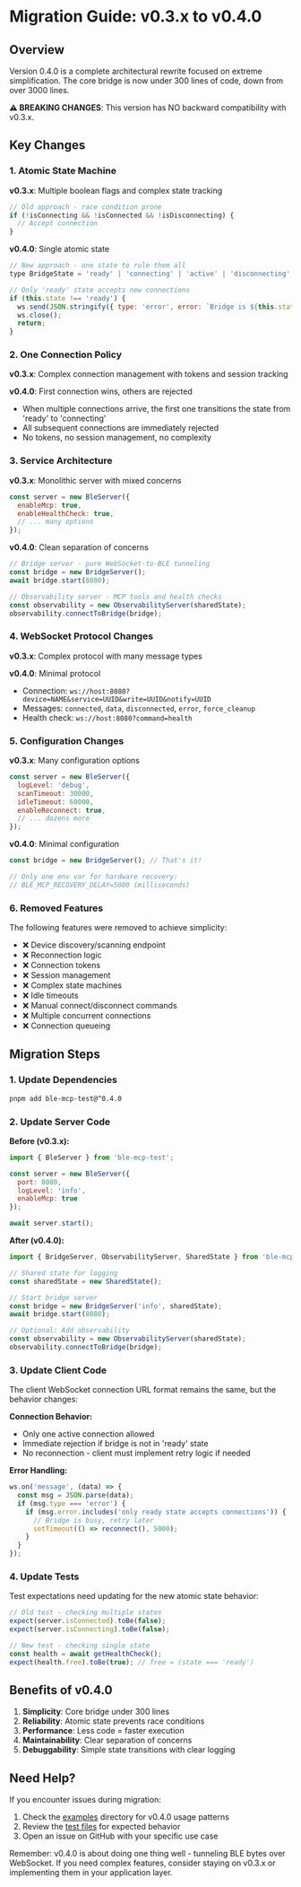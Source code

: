 # Migration Guide: v0.3.x to v0.4.0

## Overview

Version 0.4.0 is a complete architectural rewrite focused on extreme simplification. The core bridge is now under 300 lines of code, down from over 3000 lines.

**⚠️ BREAKING CHANGES**: This version has NO backward compatibility with v0.3.x.

## Key Changes

### 1. Atomic State Machine

**v0.3.x**: Multiple boolean flags and complex state tracking
```javascript
// Old approach - race condition prone
if (!isConnecting && !isConnected && !isDisconnecting) {
  // Accept connection
}
```

**v0.4.0**: Single atomic state
```javascript
// New approach - one state to rule them all
type BridgeState = 'ready' | 'connecting' | 'active' | 'disconnecting';

// Only 'ready' state accepts new connections
if (this.state !== 'ready') {
  ws.send(JSON.stringify({ type: 'error', error: `Bridge is ${this.state}` }));
  ws.close();
  return;
}
```

### 2. One Connection Policy

**v0.3.x**: Complex connection management with tokens and session tracking

**v0.4.0**: First connection wins, others are rejected
- When multiple connections arrive, the first one transitions the state from 'ready' to 'connecting'
- All subsequent connections are immediately rejected
- No tokens, no session management, no complexity

### 3. Service Architecture

**v0.3.x**: Monolithic server with mixed concerns
```javascript
const server = new BleServer({
  enableMcp: true,
  enableHealthCheck: true,
  // ... many options
});
```

**v0.4.0**: Clean separation of concerns
```javascript
// Bridge server - pure WebSocket-to-BLE tunneling
const bridge = new BridgeServer();
await bridge.start(8080);

// Observability server - MCP tools and health checks  
const observability = new ObservabilityServer(sharedState);
observability.connectToBridge(bridge);
```

### 4. WebSocket Protocol Changes

**v0.3.x**: Complex protocol with many message types

**v0.4.0**: Minimal protocol
- Connection: `ws://host:8080?device=NAME&service=UUID&write=UUID&notify=UUID`
- Messages: `connected`, `data`, `disconnected`, `error`, `force_cleanup`
- Health check: `ws://host:8080?command=health`

### 5. Configuration Changes

**v0.3.x**: Many configuration options
```javascript
const server = new BleServer({
  logLevel: 'debug',
  scanTimeout: 30000,
  idleTimeout: 60000,
  enableReconnect: true,
  // ... dozens more
});
```

**v0.4.0**: Minimal configuration
```javascript
const bridge = new BridgeServer(); // That's it!

// Only one env var for hardware recovery:
// BLE_MCP_RECOVERY_DELAY=5000 (milliseconds)
```

### 6. Removed Features

The following features were removed to achieve simplicity:

- ❌ Device discovery/scanning endpoint
- ❌ Reconnection logic
- ❌ Connection tokens
- ❌ Session management
- ❌ Complex state machines
- ❌ Idle timeouts
- ❌ Manual connect/disconnect commands
- ❌ Multiple concurrent connections
- ❌ Connection queueing

## Migration Steps

### 1. Update Dependencies

```bash
pnpm add ble-mcp-test@^0.4.0
```

### 2. Update Server Code

**Before (v0.3.x):**
```javascript
import { BleServer } from 'ble-mcp-test';

const server = new BleServer({
  port: 8080,
  logLevel: 'info',
  enableMcp: true
});

await server.start();
```

**After (v0.4.0):**
```javascript
import { BridgeServer, ObservabilityServer, SharedState } from 'ble-mcp-test';

// Shared state for logging
const sharedState = new SharedState();

// Start bridge server
const bridge = new BridgeServer('info', sharedState);
await bridge.start(8080);

// Optional: Add observability
const observability = new ObservabilityServer(sharedState);
observability.connectToBridge(bridge);
```

### 3. Update Client Code

The client WebSocket connection URL format remains the same, but the behavior changes:

**Connection Behavior:**
- Only one active connection allowed
- Immediate rejection if bridge is not in 'ready' state
- No reconnection - client must implement retry logic if needed

**Error Handling:**
```javascript
ws.on('message', (data) => {
  const msg = JSON.parse(data);
  if (msg.type === 'error') {
    if (msg.error.includes('only ready state accepts connections')) {
      // Bridge is busy, retry later
      setTimeout(() => reconnect(), 5000);
    }
  }
});
```

### 4. Update Tests

Test expectations need updating for the new atomic state behavior:

```javascript
// Old test - checking multiple states
expect(server.isConnected).toBe(false);
expect(server.isConnecting).toBe(false);

// New test - checking single state
const health = await getHealthCheck();
expect(health.free).toBe(true); // free = (state === 'ready')
```

## Benefits of v0.4.0

1. **Simplicity**: Core bridge under 300 lines
2. **Reliability**: Atomic state prevents race conditions  
3. **Performance**: Less code = faster execution
4. **Maintainability**: Clear separation of concerns
5. **Debuggability**: Simple state transitions with clear logging

## Need Help?

If you encounter issues during migration:

1. Check the [examples](../examples/) directory for v0.4.0 usage patterns
2. Review the [test files](../tests/integration/) for expected behavior
3. Open an issue on GitHub with your specific use case

Remember: v0.4.0 is about doing one thing well - tunneling BLE bytes over WebSocket. If you need complex features, consider staying on v0.3.x or implementing them in your application layer.